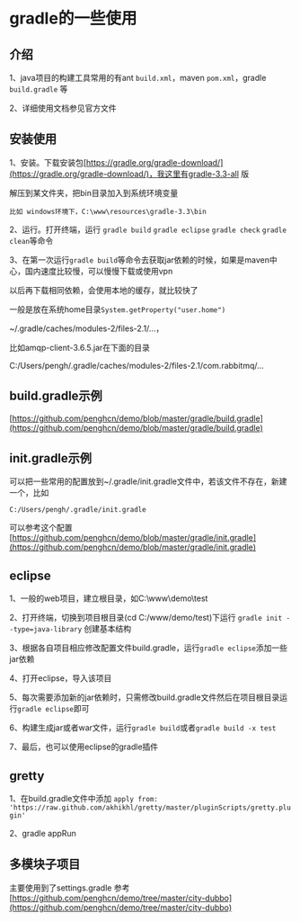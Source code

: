 # gradle的一些使用

## 介绍
1、java项目的构建工具常用的有ant `build.xml`，maven `pom.xml`，gradle `build.gradle` 等

2、详细使用文档参见官方文件
## 安装使用
1、安装。下载安装包[https://gradle.org/gradle-download/](https://gradle.org/gradle-download/)，我这里有gradle-3.3-all 版

解压到某文件夹，把bin目录加入到系统环境变量

    比如 windows环境下，C:\www\resources\gradle-3.3\bin

2、运行。打开终端，运行 `gradle build` `gradle eclipse` `gradle check` `gradle clean`等命令

3、在第一次运行`gradle build`等命令去获取jar依赖的时候，如果是maven中心，国内速度比较慢，可以慢慢下载或使用vpn

以后再下载相同依赖，会使用本地的缓存，就比较快了

一般是放在系统home目录`System.getProperty("user.home")`

~/.gradle/caches/modules-2/files-2.1/...，

比如amqp-client-3.6.5.jar在下面的目录

C:/Users/pengh/.gradle/caches/modules-2/files-2.1/com.rabbitmq/...

## build.gradle示例
[https://github.com/penghcn/demo/blob/master/gradle/build.gradle](https://github.com/penghcn/demo/blob/master/gradle/build.gradle) 

## init.gradle示例
可以把一些常用的配置放到~/.gradle/init.gradle文件中，若该文件不存在，新建一个，比如

    C:/Users/pengh/.gradle/init.gradle
可以参考这个配置
[https://github.com/penghcn/demo/blob/master/gradle/init.gradle](https://github.com/penghcn/demo/blob/master/gradle/init.gradle)    

## eclipse
1、一般的web项目，建立根目录，如C:\www\demo\test

2、打开终端，切换到项目根目录(cd C:/www/demo/test)下运行 `gradle init --type=java-library` 创建基本结构

3、根据各自项目相应修改配置文件build.gradle，运行`gradle eclipse`添加一些jar依赖

4、打开eclipse，导入该项目

5、每次需要添加新的jar依赖时，只需修改build.gradle文件然后在项目根目录运行`gradle eclipse`即可

6、构建生成jar或者war文件，运行`gradle build`或者`gradle build -x test`

7、最后，也可以使用eclipse的gradle插件

## gretty
1、在build.gradle文件中添加
`apply from: 'https://raw.github.com/akhikhl/gretty/master/pluginScripts/gretty.plugin'`

2、gradle appRun


## 多模块子项目
主要使用到了settings.gradle
参考[https://github.com/penghcn/demo/tree/master/city-dubbo](https://github.com/penghcn/demo/tree/master/city-dubbo)  

